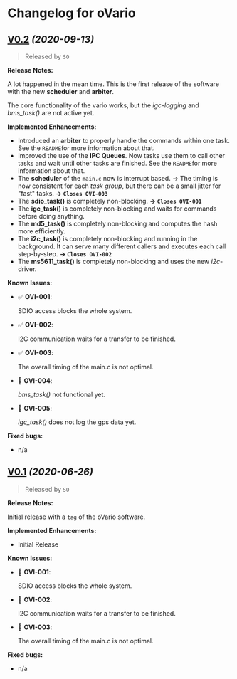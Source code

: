 # Changelog for oVario
## [V0.2](https://github.com/knuffel-v2/OTP15_oVario/releases/tag/v0.2) *(2020-09-13)*

>Released by `SO`

**Release Notes:**

A lot happened in the mean time. This is the first release of the software with the new **scheduler** and **arbiter**.

The core functionality of the vario works, but the *igc-logging* and *bms_task()* are not active yet.


**Implemented Enhancements:**

- Introduced an **arbiter** to properly handle the commands within one task. See the `README`for more information about that.
- Improved the use of the **IPC Queues**. Now tasks use them to call other tasks and wait until other tasks are finished. See the `README`for more information about that.
- The **scheduler** of the `main.c` now is interrupt based. &rightarrow; The timing is now consistent for each *task group*, but there can be a small jitter for "fast" tasks. **&rightarrow; `Closes OVI-003`**
- The **sdio_task()** is completely non-blocking. **&rightarrow; `Closes OVI-001`**
- The **igc_task()** is completely non-blocking and waits for commands before doing anything.
- The **md5_task()** is completely non-blocking and computes the hash more efficiently.
- The **i2c_task()** is completely non-blocking and running in the background. It can serve many different callers and executes each call step-by-step. **&rightarrow; `Closes OVI-002`**
- The **ms5611_task()** is completely non-blocking and uses the new *i2c*-driver.

**Known Issues:**

- :white_check_mark: **OVI-001**:

    SDIO access blocks the whole system.

- :white_check_mark:  **OVI-002**:

    I2C communication waits for a transfer to be finished.

- :white_check_mark: **OVI-003**:

    The overall timing of the main.c is not optimal.

- :black_square_button: **OVI-004**:

    *bms_task()* not functional yet.

- :black_square_button: **OVI-005**:

    *igc_task()* does not log the gps data yet.

**Fixed bugs:**

- n/a

## [V0.1](https://github.com/knuffel-v2/OTP15_oVario/releases/tag/v0.1) *(2020-06-26)*

>Released by `SO`

**Release Notes:**

Initial release with a `tag` of the oVario software.

**Implemented Enhancements:**

- Initial Release

**Known Issues:**

- :black_square_button: **OVI-001**:

    SDIO access blocks the whole system.

- :black_square_button: **OVI-002**:

    I2C communication waits for a transfer to be finished.

- :black_square_button: **OVI-003**:

    The overall timing of the main.c is not optimal.

**Fixed bugs:**

- n/a